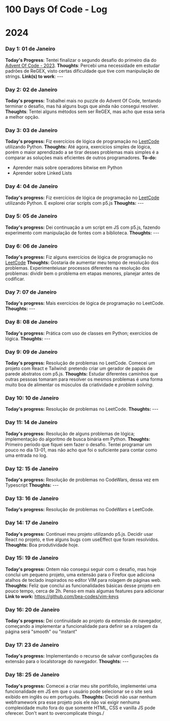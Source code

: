 # 100 Days Of Code - Log

# 2024
<!---
(Example 1)
 ### Day0: 01 de Janeiro 

**Today's Progress**: Fixed CSS, worked on canvas functionality for the app.

**Thoughts:** I really struggled with CSS, but, overall, I feel like I am slowly getting better at it. Canvas is still new for me, but I managed to figure out some basic functionality.

**Link to work:** [Calculator App](http://www.example.com) 
-->
### Day 1: 01 de Janeiro
**Today's Progress**: Tentei finalizar o segundo desafio do primeiro dia do [Advent Of Code - 2023](https://adventofcode.com). 
**Thoughts**: Percebi uma necessidade em estudar padrões de ReGEX, visto certas dificuldade que tive com manipulação de strings.
**Link(s) to work**: ---

### Day 2: 02 de Janeiro
**Today's progress:** Trabalhei mais no puzzle do Advent Of Code, tentando terminar o desafio, mas há alguns bugs que ainda não consegui resolver.
**Thoughts**: Tentei alguns métodos sem ser ReGEX, mas acho que essa seria a melhor opção.

### Day 3: 03 de Janeiro 
**Today's progress:** Fiz exercícios de lógica de programação no [LeetCode](https://leetcode.com) utilizando Python.
**Thoughts:** Até agora, exercícios simples de lógica, porém o maior aprendizado a se tirar desses problemas mais simples é a comparar as soluções mais eficientes de outros programadores.
**To-do:**
- Aprender mais sobre operadores bitwise em Python
- Aprender sobre Linked Lists

### Day 4: 04 de Janeiro
**Today's progress:** Fiz exercícios de lógica de programação no [LeetCode](https://leetcode.com) utilizando Python. E explorei criar scripts com p5.js
**Thoughts:** ---

### Day 5: 05 de Janeiro
**Today's progress:** Dei continuação a um script em JS com p5.js, fazendo experimento com manipulação de fontes com a biblioteca.
**Thoughts:** ---

### Day 6: 06 de Janeiro
**Today's progress:** Fiz alguns exercícios de lógica de programação no [LeetCode](https://leetcode.com)
**Thoughts:** Gostaria de aumentar meu tempo de resolução dos problemas. Experimenteiusar processos diferentes na resolução dos problemas: dividir bem o problema em etapas menores, planejar antes de codificar.

### Day 7: 07 de Janeiro
**Today's progress:** Mais exercícios de lógica de programação no LeetCode.
**Thoughts:** ---

### Day 8: 08 de Janeiro
**Today's progress:** Prática com uso de classes em Python; exercícios de lógica.
**Thoughts:** ---

### Day 9: 09 de Janeiro
**Today's progress:** Resolução de problemas no LeetCode. Comecei um projeto com React e Tailwind: pretendo criar um gerador de papais de parede abstratos com p5.js.
**Thoughts:** Estudar diferentes caminhos que outras pessoas tomaram para resolver os mesmos problemas é uma forma muito boa de alimentar os músculos da criatividade e _problem solving_. 

### Day 10: 10 de Janeiro
**Today's progress:** Resolução de problemas no LeetCode.
**Thoughts:** ---

### Day 11: 14 de Janeiro
**Today's progress:** Resolução de alguns problemas de lógica; implementação do algoritmo de busca binária em Python.
**Thoughts:** Primeiro período que fiquei sem fazer o desafio. Tentei programar um pouco no dia 13-01, mas não acho que foi o suficiente para contar como uma entrada no log. 

### Day 12: 15 de Janeiro
**Today's progress:** Resolução de problemas no CodeWars, dessa vez em Typescript
**Thoughts:** ---

### Day 13: 16 de Janeiro
**Today's progress:** Resolução de problemas no CodeWars e LeetCode.

### Day 14: 17 de Janeiro
**Today's progress:** Continuei meu projeto utilizando p5.js. Decidir usar React no projeto, e tive alguns bugs com useEffect que foram resolvidos.
**Thoughts:** Boa produtividade hoje.

### Day 15: 19 de Janeiro
**Today's progress:** Ontem não consegui seguir com o desafio, mas hoje conclui um pequeno projeto, uma extensão para o Firefox que adiciona atalhos de teclado inspirados no editor VIM para rolagem de páginas web.
**Thoughts:** Feliz que conclui as funcionalidades básicas desse projeto em pouco tempo, cerca de 2h. Penso em mais algumas features para adicionar
**Link to work:** https://github.com/bea-codes/vim-keys

### Day 16: 20 de Janeiro
**Today's progress:** Dei continuidade ao projeto da extensão de navegador, começando a implementar a funcionalidade para definir se a rolagem da página será "smooth" ou "instant"

### Day 17: 23 de Janeiro
**Today's progress:** Implementando o recurso de salvar configurações da extensão para o localstorage do navegador.
**Thoughts:** ---

### Day 18: 25 de Janeiro
**Today's progress:** Comecei a criar meu site portifolio, implementei uma funcionalidade em JS em que o usuário pode selecionar se o site será exibido em inglês ou em português.
**Thoughts:** Decidi não usar nenhum webframework pra esse projeto pois ele não vai exigir nenhuma complexidade muito fora do que somente HTML, CSS e vanilla JS pode oferecer. Don't want to overcomplicate things./
